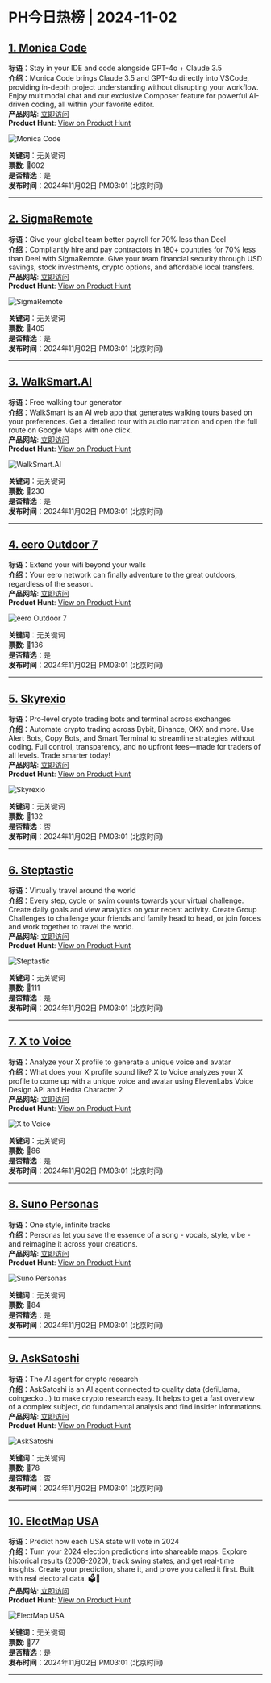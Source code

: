 # PH今日热榜 | 2024-11-02

## [1. Monica Code](https://www.producthunt.com/posts/monica-code?utm_campaign=producthunt-api&utm_medium=api-v2&utm_source=Application%3A+linewalker+%28ID%3A+135281%29)  
**标语**：Stay in your IDE and code alongside GPT-4o + Claude 3.5  
**介绍**：Monica Code brings Claude 3.5 and GPT-4o directly into VSCode, providing in-depth project understanding without disrupting your workflow. Enjoy multimodal chat and our exclusive Composer feature for powerful AI-driven coding, all within your favorite editor.  
**产品网站**: [立即访问](https://www.producthunt.com/r/L5IEEURFBBNPN3?utm_campaign=producthunt-api&utm_medium=api-v2&utm_source=Application%3A+linewalker+%28ID%3A+135281%29)  
**Product Hunt**: [View on Product Hunt](https://www.producthunt.com/posts/monica-code?utm_campaign=producthunt-api&utm_medium=api-v2&utm_source=Application%3A+linewalker+%28ID%3A+135281%29)  

![Monica Code](https://ph-files.imgix.net/5c2cace7-3e5e-45ba-b392-8eb7ed464074.png?auto=format&fit=crop&frame=1&h=512&w=1024)  

**关键词**：无关键词  
**票数**: 🔺602  
**是否精选**：是  
**发布时间**：2024年11月02日 PM03:01 (北京时间)  

---

## [2. SigmaRemote](https://www.producthunt.com/posts/sigmaremote?utm_campaign=producthunt-api&utm_medium=api-v2&utm_source=Application%3A+linewalker+%28ID%3A+135281%29)  
**标语**：Give your global team better payroll for 70% less than Deel  
**介绍**：Compliantly hire and pay contractors in 180+ countries for 70% less than Deel with SigmaRemote. Give your team financial security through USD savings, stock investments, crypto options, and affordable local transfers.  
**产品网站**: [立即访问](https://www.producthunt.com/r/F2TEVISG3AGS4H?utm_campaign=producthunt-api&utm_medium=api-v2&utm_source=Application%3A+linewalker+%28ID%3A+135281%29)  
**Product Hunt**: [View on Product Hunt](https://www.producthunt.com/posts/sigmaremote?utm_campaign=producthunt-api&utm_medium=api-v2&utm_source=Application%3A+linewalker+%28ID%3A+135281%29)  

![SigmaRemote](https://ph-files.imgix.net/1c21bc63-dc6b-4cfe-b3a6-05412e52d31a.png?auto=format&fit=crop&frame=1&h=512&w=1024)  

**关键词**：无关键词  
**票数**: 🔺405  
**是否精选**：是  
**发布时间**：2024年11月02日 PM03:01 (北京时间)  

---

## [3. WalkSmart.AI](https://www.producthunt.com/posts/walksmart-ai?utm_campaign=producthunt-api&utm_medium=api-v2&utm_source=Application%3A+linewalker+%28ID%3A+135281%29)  
**标语**：Free walking tour generator  
**介绍**：WalkSmart is an AI web app that generates walking tours based on your preferences. Get a detailed tour with audio narration and open the full route on Google Maps with one click.  
**产品网站**: [立即访问](https://www.producthunt.com/r/UONX2OYN2YE3LR?utm_campaign=producthunt-api&utm_medium=api-v2&utm_source=Application%3A+linewalker+%28ID%3A+135281%29)  
**Product Hunt**: [View on Product Hunt](https://www.producthunt.com/posts/walksmart-ai?utm_campaign=producthunt-api&utm_medium=api-v2&utm_source=Application%3A+linewalker+%28ID%3A+135281%29)  

![WalkSmart.AI](https://ph-files.imgix.net/a26e4833-2ca4-4d32-9fa9-b3e73d063945.png?auto=format&fit=crop&frame=1&h=512&w=1024)  

**关键词**：无关键词  
**票数**: 🔺230  
**是否精选**：是  
**发布时间**：2024年11月02日 PM03:01 (北京时间)  

---

## [4. eero Outdoor 7](https://www.producthunt.com/posts/eero-outdoor-7?utm_campaign=producthunt-api&utm_medium=api-v2&utm_source=Application%3A+linewalker+%28ID%3A+135281%29)  
**标语**：Extend your wifi beyond your walls  
**介绍**：Your eero network can finally adventure to the great outdoors, regardless of the season.  
**产品网站**: [立即访问](https://www.producthunt.com/r/MRGC2DRK56WXLO?utm_campaign=producthunt-api&utm_medium=api-v2&utm_source=Application%3A+linewalker+%28ID%3A+135281%29)  
**Product Hunt**: [View on Product Hunt](https://www.producthunt.com/posts/eero-outdoor-7?utm_campaign=producthunt-api&utm_medium=api-v2&utm_source=Application%3A+linewalker+%28ID%3A+135281%29)  

![eero Outdoor 7](https://ph-files.imgix.net/9d4cfaee-06fb-4ae7-a793-7771408dd975.jpeg?auto=format&fit=crop&frame=1&h=512&w=1024)  

**关键词**：无关键词  
**票数**: 🔺136  
**是否精选**：是  
**发布时间**：2024年11月02日 PM03:01 (北京时间)  

---

## [5. Skyrexio](https://www.producthunt.com/posts/skyrexio?utm_campaign=producthunt-api&utm_medium=api-v2&utm_source=Application%3A+linewalker+%28ID%3A+135281%29)  
**标语**：Pro-level crypto trading bots and terminal across exchanges  
**介绍**：Automate crypto trading across Bybit, Binance, OKX and more. Use Alert Bots, Copy Bots, and Smart Terminal to streamline strategies without coding. Full control, transparency, and no upfront fees—made for traders of all levels. Trade smarter today!  
**产品网站**: [立即访问](https://www.producthunt.com/r/H65ECLYECD5PP6?utm_campaign=producthunt-api&utm_medium=api-v2&utm_source=Application%3A+linewalker+%28ID%3A+135281%29)  
**Product Hunt**: [View on Product Hunt](https://www.producthunt.com/posts/skyrexio?utm_campaign=producthunt-api&utm_medium=api-v2&utm_source=Application%3A+linewalker+%28ID%3A+135281%29)  

![Skyrexio](https://ph-files.imgix.net/66490f22-d755-4a51-a625-9e362deb15f5.png?auto=format&fit=crop&frame=1&h=512&w=1024)  

**关键词**：无关键词  
**票数**: 🔺132  
**是否精选**：否  
**发布时间**：2024年11月02日 PM03:01 (北京时间)  

---

## [6. Steptastic](https://www.producthunt.com/posts/steptastic?utm_campaign=producthunt-api&utm_medium=api-v2&utm_source=Application%3A+linewalker+%28ID%3A+135281%29)  
**标语**：Virtually travel around the world  
**介绍**：Every step, cycle or swim counts towards your virtual challenge. Create daily goals and view analytics on your recent activity. Create Group Challenges to challenge your friends and family head to head, or join forces and work together to travel the world.  
**产品网站**: [立即访问](https://www.producthunt.com/r/5URZWTSYMZBAUO?utm_campaign=producthunt-api&utm_medium=api-v2&utm_source=Application%3A+linewalker+%28ID%3A+135281%29)  
**Product Hunt**: [View on Product Hunt](https://www.producthunt.com/posts/steptastic?utm_campaign=producthunt-api&utm_medium=api-v2&utm_source=Application%3A+linewalker+%28ID%3A+135281%29)  

![Steptastic](https://ph-files.imgix.net/65137498-78f5-4920-9b29-5f0b35be187e.png?auto=format&fit=crop&frame=1&h=512&w=1024)  

**关键词**：无关键词  
**票数**: 🔺111  
**是否精选**：是  
**发布时间**：2024年11月02日 PM03:01 (北京时间)  

---

## [7. X to Voice](https://www.producthunt.com/posts/x-to-voice?utm_campaign=producthunt-api&utm_medium=api-v2&utm_source=Application%3A+linewalker+%28ID%3A+135281%29)  
**标语**：Analyze your X profile to generate a unique voice and avatar  
**介绍**：What does your X profile sound like? X to Voice analyzes your X profile to come up with a unique voice and avatar using ElevenLabs Voice Design API and Hedra Character 2  
**产品网站**: [立即访问](https://www.producthunt.com/r/NWAQSTAFLA5XWI?utm_campaign=producthunt-api&utm_medium=api-v2&utm_source=Application%3A+linewalker+%28ID%3A+135281%29)  
**Product Hunt**: [View on Product Hunt](https://www.producthunt.com/posts/x-to-voice?utm_campaign=producthunt-api&utm_medium=api-v2&utm_source=Application%3A+linewalker+%28ID%3A+135281%29)  

![X to Voice](https://ph-files.imgix.net/afd3dab5-13d3-40c0-9d3e-b763bef605ed.png?auto=format&fit=crop&frame=1&h=512&w=1024)  

**关键词**：无关键词  
**票数**: 🔺86  
**是否精选**：是  
**发布时间**：2024年11月02日 PM03:01 (北京时间)  

---

## [8. Suno Personas](https://www.producthunt.com/posts/suno-personas?utm_campaign=producthunt-api&utm_medium=api-v2&utm_source=Application%3A+linewalker+%28ID%3A+135281%29)  
**标语**：One style, infinite tracks  
**介绍**：Personas let you save the essence of a song - vocals, style, vibe - and reimagine it across your creations.  
**产品网站**: [立即访问](https://www.producthunt.com/r/IOJREFO4CN4N35?utm_campaign=producthunt-api&utm_medium=api-v2&utm_source=Application%3A+linewalker+%28ID%3A+135281%29)  
**Product Hunt**: [View on Product Hunt](https://www.producthunt.com/posts/suno-personas?utm_campaign=producthunt-api&utm_medium=api-v2&utm_source=Application%3A+linewalker+%28ID%3A+135281%29)  

![Suno Personas](https://ph-files.imgix.net/c3961d42-8851-4c28-a95a-8e4ce5a7ac2f.jpeg?auto=format&fit=crop&frame=1&h=512&w=1024)  

**关键词**：无关键词  
**票数**: 🔺84  
**是否精选**：是  
**发布时间**：2024年11月02日 PM03:01 (北京时间)  

---

## [9. AskSatoshi](https://www.producthunt.com/posts/asksatoshi?utm_campaign=producthunt-api&utm_medium=api-v2&utm_source=Application%3A+linewalker+%28ID%3A+135281%29)  
**标语**：The AI agent for crypto research  
**介绍**：AskSatoshi is an AI agent connected to quality data (defiLlama, coingecko...) to make crypto research easy. It helps to get a fast overview of a complex subject, do fundamental analysis and find insider informations.  
**产品网站**: [立即访问](https://www.producthunt.com/r/VYSDYFZBYUEMB4?utm_campaign=producthunt-api&utm_medium=api-v2&utm_source=Application%3A+linewalker+%28ID%3A+135281%29)  
**Product Hunt**: [View on Product Hunt](https://www.producthunt.com/posts/asksatoshi?utm_campaign=producthunt-api&utm_medium=api-v2&utm_source=Application%3A+linewalker+%28ID%3A+135281%29)  

![AskSatoshi](https://ph-files.imgix.net/01b2f712-280a-4cb2-a2da-245882bb02c3.png?auto=format&fit=crop&frame=1&h=512&w=1024)  

**关键词**：无关键词  
**票数**: 🔺78  
**是否精选**：否  
**发布时间**：2024年11月02日 PM03:01 (北京时间)  

---

## [10. ElectMap USA](https://www.producthunt.com/posts/electmap-usa?utm_campaign=producthunt-api&utm_medium=api-v2&utm_source=Application%3A+linewalker+%28ID%3A+135281%29)  
**标语**：Predict how each USA state will vote in 2024  
**介绍**：Turn your 2024 election predictions into shareable maps. Explore historical results (2008-2020), track swing states, and get real-time insights. Create your prediction, share it, and prove you called it first. Built with real electoral data. 🗳️🎯  
**产品网站**: [立即访问](https://www.producthunt.com/r/3RX7QPMFZ42LVW?utm_campaign=producthunt-api&utm_medium=api-v2&utm_source=Application%3A+linewalker+%28ID%3A+135281%29)  
**Product Hunt**: [View on Product Hunt](https://www.producthunt.com/posts/electmap-usa?utm_campaign=producthunt-api&utm_medium=api-v2&utm_source=Application%3A+linewalker+%28ID%3A+135281%29)  

![ElectMap USA](https://ph-files.imgix.net/cd90fcb7-a848-449c-a990-7a91a9eab584.png?auto=format&fit=crop&frame=1&h=512&w=1024)  

**关键词**：无关键词  
**票数**: 🔺77  
**是否精选**：是  
**发布时间**：2024年11月02日 PM03:01 (北京时间)  

---

